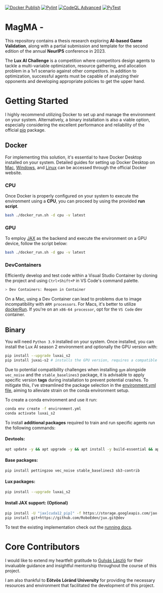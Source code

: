 [![Docker Publish](https://github.com/Getlar/VigIL-Game-Validation/actions/workflows/docker-publish.yml/badge.svg?branch=v0.0.1-CNN-mixed)](https://github.com/Getlar/VigIL-Game-Validation/actions/workflows/docker-publish.yml)&nbsp;[![Pylint](https://github.com/Getlar/VigIL-Game-Validation/actions/workflows/pylint.yml/badge.svg?branch=v0.0.1-CNN-mixed)](https://github.com/Getlar/VigIL-Game-Validation/actions/workflows/pylint.yml)&nbsp;[![CodeQL Advanced](https://github.com/Getlar/VigIL-Game-Validation/actions/workflows/codeql.yml/badge.svg?branch=v0.0.1-CNN-mixed)](https://github.com/Getlar/VigIL-Game-Validation/actions/workflows/github-code-scanning/codeql)&nbsp;[![PyTest](https://github.com/Getlar/VigIL-Game-Validation/actions/workflows/pytest.yml/badge.svg?branch=v0.0.1-CNN-mixed)](https://github.com/Getlar/VigIL-Game-Validation/actions/workflows/pytest.yml)&nbsp;


# MagMA - 

This repository contains a thesis research exploring **AI-based Game Validation**, along with a partial submission and template for the second edition of the annual **NeurIPS** conference in 2023.

The **Lux AI Challenge** is a competition where competitors design agents to tackle a multi-variable optimization, resource gathering, and allocation problem in a 1v1 scenario against other competitors. In addition to optimization, successful agents must be capable of analyzing their opponents and developing appropriate policies to get the upper hand.

# Getting Started

I highly recommend utilizing Docker to set up and manage the environment on your system. Alternatively, a binary installation is also a viable option, especially considering the excellent performance and reliability of the official [pip](https://pypi.org/project/luxai-s2/) package.

## Docker

For implementing this solution, it's essential to have Docker Desktop installed on your system. Detailed guides for setting up Docker Desktop on [Mac](https://docs.docker.com/desktop/install/mac-install/), [Windows](https://docs.docker.com/desktop/install/windows-install/), and [Linux](https://docs.docker.com/desktop/install/linux-install/) can be accessed through the official Docker website. 

### CPU

Once Docker is properly configured on your system to execute the environment using a **CPU**, you can proceed by using the provided **run script**.

```bash
bash ./docker_run.sh -d cpu -v latest
```

### GPU

To employ [JAX](https://github.com/google/jax) as the backend and execute the environment on a GPU device, follow the script below:

```bash
bash ./docker_run.sh -d gpu -v latest
```

### DevContainers

Efficiently develop and test code within a Visual Studio Container by cloning the project and using `Ctrl+Shift+P` in VS Code's command palette.

```bash
> Dev Containers: Reopen in Container
```

On a Mac, using a Dev Container can lead to problems due to image incompatibility with `ARM processors`. For Macs, it's better to utilize [dockerRun](https://github.com/Getlar/VigIL-Game-Validation/blob/main/docker_run.sh). If you're on an `x86-64 processor`, opt for the `VS Code` dev container.

## Binary

You will need `Python 3.9` installed on your system. Once installed, you can install the Lux AI season 2 environment and optionally the GPU version with:

```bash
pip install --upgrade luxai_s2
pip install juxai-s2 # installs the GPU version, requires a compatible GPU
```

Due to potential compatibility challenges when installing `gym` alongside `vec_noise` and the `stable_baselines3` package, it is advisable to apply specific version **tags** during installation to prevent potential crashes. To mitigate this, I've streamlined the package selection in the [environment.yml file](https://github.com/Getlar/VigIL-Game-Validation/blob/main/envs/conda/environment.yml), aiming to alleviate strain on the conda environment setup.

To create a conda environment and use it run:

```bash
conda env create -f environment.yml
conda activate luxai_s2
```

To install **additional packages** required to train and run specific agents run the following commands:

#### Devtools:
```bash
apt update -y && apt upgrade -y && apt install -y build-essential && apt-get install -y manpages-dev # Required if dev tools are missing.
```
#### Base packages:
```bash
pip install pettingzoo vec_noise stable_baselines3 sb3-contrib
```
#### Lux packages:
```bash
pip install --upgrade luxai_s2
```

#### Install JAX support: (Optional)
```bash
pip install -U "jax[cuda12_pip]" -f https://storage.googleapis.com/jax-releases/jax_cuda_releases.html
pip install git+https://github.com/RoboEden/jux.git@dev
```

To test the existing implementation check out the [running docs](https://github.com/Getlar/VigIL-Game-Validation/blob/main/src/README.MD).

# Core Contributors

I would like to extend my heartfelt gratitude to [Gulyás László](https://github.com/lesIII) for their invaluable guidance and insightful mentorship throughout the course of this project.

I am also thankful to **Eötvös Lóránd University** for providing the necessary resources and environment that facilitated the development of this project.
